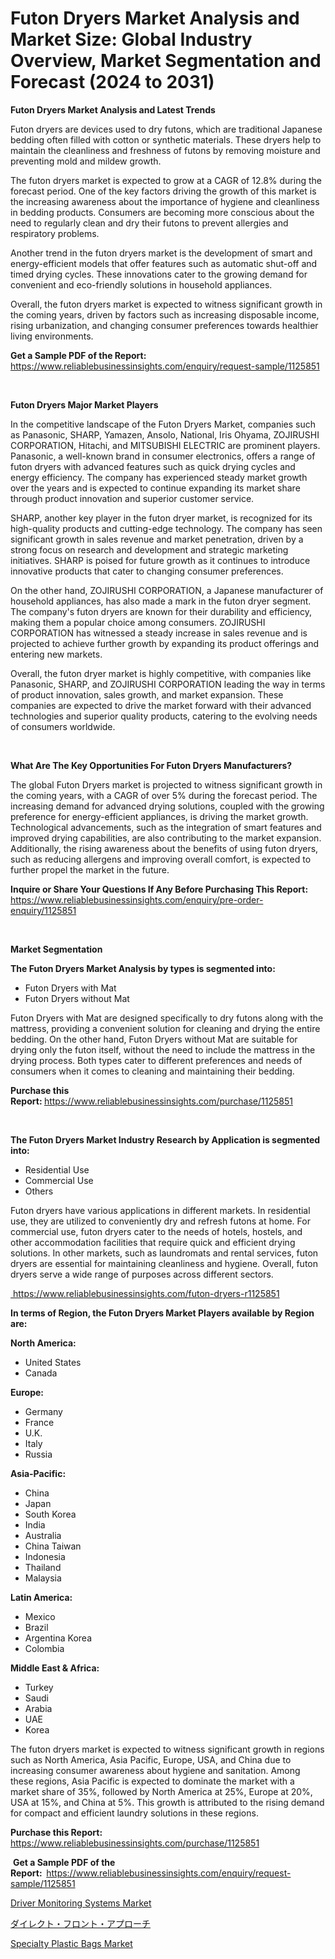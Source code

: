 <p><h1>Futon Dryers Market Analysis and Market Size: Global Industry Overview, Market Segmentation and Forecast (2024 to 2031)</h1></p><p><strong>Futon Dryers Market Analysis and Latest Trends</strong></p>
<p><p>Futon dryers are devices used to dry futons, which are traditional Japanese bedding often filled with cotton or synthetic materials. These dryers help to maintain the cleanliness and freshness of futons by removing moisture and preventing mold and mildew growth.</p><p>The futon dryers market is expected to grow at a CAGR of 12.8% during the forecast period. One of the key factors driving the growth of this market is the increasing awareness about the importance of hygiene and cleanliness in bedding products. Consumers are becoming more conscious about the need to regularly clean and dry their futons to prevent allergies and respiratory problems.</p><p>Another trend in the futon dryers market is the development of smart and energy-efficient models that offer features such as automatic shut-off and timed drying cycles. These innovations cater to the growing demand for convenient and eco-friendly solutions in household appliances.</p><p>Overall, the futon dryers market is expected to witness significant growth in the coming years, driven by factors such as increasing disposable income, rising urbanization, and changing consumer preferences towards healthier living environments.</p></p>
<p><strong>Get a Sample PDF of the Report:&nbsp;</strong> <a href="https://www.reliablebusinessinsights.com/enquiry/request-sample/1125851">https://www.reliablebusinessinsights.com/enquiry/request-sample/1125851</a></p>
<p>&nbsp;</p>
<p><strong>Futon Dryers Major Market Players</strong></p>
<p><p>In the competitive landscape of the Futon Dryers Market, companies such as Panasonic, SHARP, Yamazen, Ansolo, National, Iris Ohyama, ZOJIRUSHI CORPORATION, Hitachi, and MITSUBISHI ELECTRIC are prominent players. Panasonic, a well-known brand in consumer electronics, offers a range of futon dryers with advanced features such as quick drying cycles and energy efficiency. The company has experienced steady market growth over the years and is expected to continue expanding its market share through product innovation and superior customer service.</p><p>SHARP, another key player in the futon dryer market, is recognized for its high-quality products and cutting-edge technology. The company has seen significant growth in sales revenue and market penetration, driven by a strong focus on research and development and strategic marketing initiatives. SHARP is poised for future growth as it continues to introduce innovative products that cater to changing consumer preferences.</p><p>On the other hand, ZOJIRUSHI CORPORATION, a Japanese manufacturer of household appliances, has also made a mark in the futon dryer segment. The company's futon dryers are known for their durability and efficiency, making them a popular choice among consumers. ZOJIRUSHI CORPORATION has witnessed a steady increase in sales revenue and is projected to achieve further growth by expanding its product offerings and entering new markets.</p><p>Overall, the futon dryer market is highly competitive, with companies like Panasonic, SHARP, and ZOJIRUSHI CORPORATION leading the way in terms of product innovation, sales growth, and market expansion. These companies are expected to drive the market forward with their advanced technologies and superior quality products, catering to the evolving needs of consumers worldwide.</p></p>
<p>&nbsp;</p>
<p><strong>What Are The Key Opportunities For Futon Dryers Manufacturers?</strong></p>
<p><p>The global Futon Dryers market is projected to witness significant growth in the coming years, with a CAGR of over 5% during the forecast period. The increasing demand for advanced drying solutions, coupled with the growing preference for energy-efficient appliances, is driving the market growth. Technological advancements, such as the integration of smart features and improved drying capabilities, are also contributing to the market expansion. Additionally, the rising awareness about the benefits of using futon dryers, such as reducing allergens and improving overall comfort, is expected to further propel the market in the future.</p></p>
<p><strong>Inquire or Share Your Questions If Any Before Purchasing This Report:</strong> <a href="https://www.reliablebusinessinsights.com/enquiry/pre-order-enquiry/1125851">https://www.reliablebusinessinsights.com/enquiry/pre-order-enquiry/1125851</a></p>
<p>&nbsp;</p>
<p><strong>Market Segmentation</strong></p>
<p><strong>The Futon Dryers Market Analysis by types is segmented into:</strong></p>
<p><ul><li>Futon Dryers with Mat</li><li>Futon Dryers without Mat</li></ul></p>
<p><p>Futon Dryers with Mat are designed specifically to dry futons along with the mattress, providing a convenient solution for cleaning and drying the entire bedding. On the other hand, Futon Dryers without Mat are suitable for drying only the futon itself, without the need to include the mattress in the drying process. Both types cater to different preferences and needs of consumers when it comes to cleaning and maintaining their bedding.</p></p>
<p><strong>Purchase this Report:&nbsp;</strong><a href="https://www.reliablebusinessinsights.com/purchase/1125851">https://www.reliablebusinessinsights.com/purchase/1125851</a></p>
<p>&nbsp;</p>
<p><strong>The Futon Dryers Market Industry Research by Application is segmented into:</strong></p>
<p><ul><li>Residential Use</li><li>Commercial Use</li><li>Others</li></ul></p>
<p><p>Futon dryers have various applications in different markets. In residential use, they are utilized to conveniently dry and refresh futons at home. For commercial use, futon dryers cater to the needs of hotels, hostels, and other accommodation facilities that require quick and efficient drying solutions. In other markets, such as laundromats and rental services, futon dryers are essential for maintaining cleanliness and hygiene. Overall, futon dryers serve a wide range of purposes across different sectors.</p></p>
<p><a href="https://www.reliablebusinessinsights.com/futon-dryers-r1125851">&nbsp;https://www.reliablebusinessinsights.com/futon-dryers-r1125851</a></p>
<p><strong>In terms of Region, the Futon Dryers Market Players available by Region are:</strong></p>
<p>
    <p> <strong> North America: </strong>
        <ul>
            <li>United States</li>
            <li>Canada</li>
        </ul>
        </p> 
    <p> <strong> Europe: </strong>
        <ul>
            <li>Germany</li>
            <li>France</li>
            <li>U.K.</li>
            <li>Italy</li>
            <li>Russia</li>
        </ul>
        </p> 
    <p> <strong> Asia-Pacific: </strong>
        <ul>
            <li>China</li>
            <li>Japan</li>
            <li>South Korea</li>
            <li>India</li>
            <li>Australia</li>
            <li>China Taiwan</li>
            <li>Indonesia</li>
            <li>Thailand</li>
            <li>Malaysia</li>
        </ul>
        </p> 
    <p> <strong> Latin America: </strong>
        <ul>
            <li>Mexico</li>
            <li>Brazil</li>
            <li>Argentina Korea</li>
            <li>Colombia</li>
        </ul>
        </p> 
    <p> <strong> Middle East & Africa: </strong>
        <ul>
            <li>Turkey</li>
            <li>Saudi</li>
            <li>Arabia</li>
            <li>UAE</li>
            <li>Korea</li>
        </ul>
    </p>
    </p>
<p><p>The futon dryers market is expected to witness significant growth in regions such as North America, Asia Pacific, Europe, USA, and China due to increasing consumer awareness about hygiene and sanitation. Among these regions, Asia Pacific is expected to dominate the market with a market share of 35%, followed by North America at 25%, Europe at 20%, USA at 15%, and China at 5%. This growth is attributed to the rising demand for compact and efficient laundry solutions in these regions.</p></p>
<p><strong>Purchase this Report: </strong><a href="https://www.reliablebusinessinsights.com/purchase/1125851">https://www.reliablebusinessinsights.com/purchase/1125851</a></p>
<p>&nbsp;<strong>Get a Sample PDF of the Report:&nbsp;&nbsp;</strong><a href="https://www.reliablebusinessinsights.com/enquiry/request-sample/1125851">https://www.reliablebusinessinsights.com/enquiry/request-sample/1125851</a></p>
<p><strong></strong></p>
<p><p><a href="https://github.com/velmabcooper52024/Market-Research-Report-List-1/blob/main/driver-monitoring-systems-market.md">Driver Monitoring Systems Market</a></p><p><a href="https://github.com/sghwr779811674/Market-Research-Report-List-3/blob/main/13643555906.md">ダイレクト・フロント・アプローチ</a></p><p><a href="https://medium.com/@cpierre31945/specialty-plastic-bags-market-outlook-complete-industry-analysis-2024-to-2031-2790ec6ae14f">Specialty Plastic Bags Market</a></p></p>